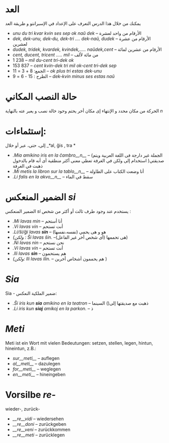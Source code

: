 # العد

يمكنك من خلال هذا الدرس التعرف على الإعداد في الإسبرانتو و طريقة العد
- *unu du tri kvar kvin ses sep ok naŭ dek*  – الأرقام من واحد لعشرة
- *dek, dek-unu, dek-du, dek-tri .... dek-naŭ, dudek* – الأرقام من عشرة لعشرين
- *dudek, tridek, kvardek, kvindek,..... naŭdek,cent* – الأرقام من عشرين لمائة
- *cent, ducent, tricent ..... mil* – من مائة لألف   
- 1 238                     – *mil du-cent tri-dek ok*
- 153 837                   – *cent kvin-dek tri mil ok-cent tri-dek sep*
- الجمع:      8 + 3 = 11 – *ok plus tri estas dek-unu*
- الطرح :  15 - 6 = 9 – *dek-kvin minus ses estas naŭ*
 

# حالة النصب المكاني
الحركة من مكان محدد و الإنتهاء إى مكان أخر يحتم وحود خالة نصب و يعبر عته بالنهاية *n* 
# إستثماءات: 
إلى، حتى، عبر أو خلال  _*al, ĝis , tra *
- *._Mia_ amikino iris en la ĉambro__n__* – (الجملة غير دارجة فى اللغة العربية ويتم استخدام إلى ولكن في الغرفة تعطي معنى أكثر منطقية أى أنه قام بالدخول )صديقتي ذهبت في الغرفة 
- *._Mi_ metis la libron sur la tablo__n__* – أنا وضعت الكتاب على الطاولة
- *._Li_ falis en la akvo__n__* – سقط في الماء
 

# الضمير المنعكس *si*
الضمير المنعكس *si* يستخدم عند وجود طرف ثالث أو أكثر من شخص :

- *._Mi_ lavas min* – أنا أستحم 
- *._Vi_ lavas vin* – أنت تستحم 
- *._Li_/ŝi/ĝi lavas __sin__* – هو و هى يحمي (نفسه،نفسها)
- *(ولكن : Ŝi lavas ŝin.* –هى تحممها (أى شخص أخر غير الفاعل))
- *._Ni_ lavas nin* – نحن نستحم
- *._Vi_ lavas vin* – أنت تستحم 
- *._Ili_ lavas __sin__* – هم يستحمون 
- *(ولكن: Ili lavas ilin.* – هم يحممون أشخاص أخرين )
 

# *Sia*

Sia - ضمير الملكية النعكس:

- *._Ŝi_ iris kun __sia__ amikino en la teatron* – ذهبت مع صديقتها إلى() السينما
- *._Li_ iris kun __siaj__ amikoj en la parkon.* – ذ
 

# *Meti*

Meti ist ein Wort mit vielen Bedeutungen: setzen, stellen, legen, hintun, hineintun, z.B.:

- *sur__meti__* – auflegen
- *al__meti__*  – dazulegen
- *for__meti__* – weglegen
- *en__meti__*  – hineingeben

 

# Vorsilbe *re-*

wieder-, zurück-

- *__re__vidi* – wiedersehen
- *__re__doni* – zurückgeben
- *__re__veni* – zurückkommen
- *__re__meti* – zurücklegen

 
